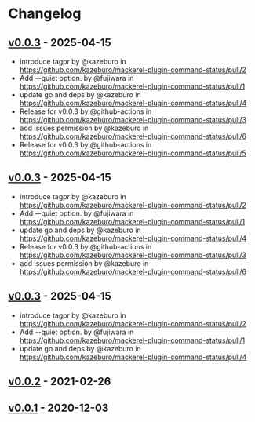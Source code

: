 # Changelog

## [v0.0.3](https://github.com/kazeburo/mackerel-plugin-command-status/compare/v0.0.2...v0.0.3) - 2025-04-15
- introduce tagpr by @kazeburo in https://github.com/kazeburo/mackerel-plugin-command-status/pull/2
- Add --quiet option. by @fujiwara in https://github.com/kazeburo/mackerel-plugin-command-status/pull/1
- update go and deps by @kazeburo in https://github.com/kazeburo/mackerel-plugin-command-status/pull/4
- Release for v0.0.3 by @github-actions in https://github.com/kazeburo/mackerel-plugin-command-status/pull/3
- add issues permission by @kazeburo in https://github.com/kazeburo/mackerel-plugin-command-status/pull/6
- Release for v0.0.3 by @github-actions in https://github.com/kazeburo/mackerel-plugin-command-status/pull/5

## [v0.0.3](https://github.com/kazeburo/mackerel-plugin-command-status/compare/v0.0.2...v0.0.3) - 2025-04-15
- introduce tagpr by @kazeburo in https://github.com/kazeburo/mackerel-plugin-command-status/pull/2
- Add --quiet option. by @fujiwara in https://github.com/kazeburo/mackerel-plugin-command-status/pull/1
- update go and deps by @kazeburo in https://github.com/kazeburo/mackerel-plugin-command-status/pull/4
- Release for v0.0.3 by @github-actions in https://github.com/kazeburo/mackerel-plugin-command-status/pull/3
- add issues permission by @kazeburo in https://github.com/kazeburo/mackerel-plugin-command-status/pull/6

## [v0.0.3](https://github.com/kazeburo/mackerel-plugin-command-status/compare/v0.0.2...v0.0.3) - 2025-04-15
- introduce tagpr by @kazeburo in https://github.com/kazeburo/mackerel-plugin-command-status/pull/2
- Add --quiet option. by @fujiwara in https://github.com/kazeburo/mackerel-plugin-command-status/pull/1
- update go and deps by @kazeburo in https://github.com/kazeburo/mackerel-plugin-command-status/pull/4

## [v0.0.2](https://github.com/kazeburo/mackerel-plugin-command-status/compare/v0.0.1...v0.0.2) - 2021-02-26

## [v0.0.1](https://github.com/kazeburo/mackerel-plugin-command-status/commits/v0.0.1) - 2020-12-03
